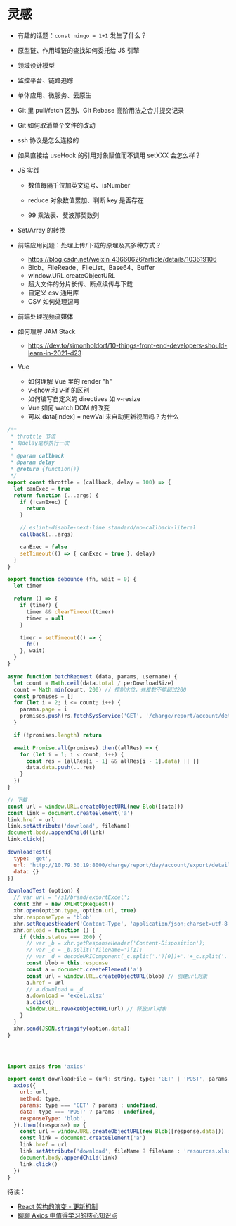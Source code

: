 # 灵感

* 有趣的话题：`const ningo = 1+1` 发生了什么？
* 原型链、作用域链的查找如何委托给 JS 引擎



* 领域设计模型
* 监控平台、链路追踪
* 单体应用、微服务、云原生
* Git 里 pull/fetch 区别、GIt Rebase 高阶用法之合并提交记录
* Git 如何取消单个文件的改动
* ssh 协议是怎么连接的
* 如果直接给 useHook 的引用对象赋值而不调用 setXXX 会怎么样？
* JS 实践

  * 数值每隔千位加英文逗号、isNumber

  * reduce 对象数值累加、判断 key 是否存在
  * 99 乘法表、斐波那契数列
* Set/Array 的转换
* 前端应用问题：处理上传/下载的原理及其多种方式？

  * https://blog.csdn.net/weixin_43660626/article/details/103619106
  * Blob、FileReade、FIleList、Base64、Buffer
  * window.URL.createObjectURL
  * 超大文件的分片长传、断点续传与下载
  * 自定义 csv 通用库
  * CSV 如何处理逗号
* 前端处理视频流媒体
* 如何理解 JAM Stack
  * https://dev.to/simonholdorf/10-things-front-end-developers-should-learn-in-2021-d23
* Vue

  * 如何理解 Vue 里的 render "h"
  * v-show 和 v-if 的区别
  * 如何编写自定义的 directives 如 v-resize
  * Vue 如何 watch DOM 的改变
  * 可以 data[index] = newVal 来自动更新视图吗？为什么



```javascript
/**
 * throttle 节流
 * 每delay毫秒执行一次
 *
 * @param callback
 * @param delay
 * @return {function()}
 */
export const throttle = (callback, delay = 100) => {
  let canExec = true
  return function (...args) {
    if (!canExec) {
      return
    }

    // eslint-disable-next-line standard/no-callback-literal
    callback(...args)

    canExec = false
    setTimeout(() => { canExec = true }, delay)
  }
}

export function debounce (fn, wait = 0) {
  let timer

  return () => {
    if (timer) {
      timer && clearTimeout(timer)
      timer = null
    }

    timer = setTimeout(() => {
      fn()
    }, wait)
  }
}

async function batchRequest (data, params, username) {
  let count = Math.ceil(data.total / perDownloadSize)
  count = Math.min(count, 200) // 控制水位，并发数不能超过200
  const promises = []
  for (let i = 2; i <= count; i++) {
    params.page = i
    promises.push(rs.fetchSysService('GET', '/charge/report/account/detail/charge', params, username, true))
  }

  if (!promises.length) return

  await Promise.all(promises).then((allRes) => {
    for (let i = 1; i < count; i++) {
      const res = (allRes[i - 1] && allRes[i - 1].data) || []
      data.data.push(...res)
    }
  })
}
```



```javascript
// 下载
const url = window.URL.createObjectURL(new Blob([data]))
const link = document.createElement('a')
link.href = url
link.setAttribute('download', fileName)
document.body.appendChild(link)
link.click()

downloadTest({
  type: 'get',
  url: 'http://10.79.30.19:8000/charge/report/day/account/export/detail?accountCode=serversystemservice&costDay=2020-10-01&region=9&',
  data: {}
})

downloadTest (option) {
  // var url = '/s1/brand/exportExcel';
  const xhr = new XMLHttpRequest()
  xhr.open(option.type, option.url, true)
  xhr.responseType = 'blob'
  xhr.setRequestHeader('Content-Type', 'application/json;charset=utf-8')
  xhr.onload = function () {
    if (this.status === 200) {
      // var _b = xhr.getResponseHeader('Content-Disposition');
      // var _c = _b.split('filename=')[1];
      // var _d = decodeURIComponent(_c.split('.')[0])+'.'+_c.split('.')[1];
      const blob = this.response
      const a = document.createElement('a')
      const url = window.URL.createObjectURL(blob) // 创建url对象
      a.href = url
      // a.download = _d
      a.download = 'excel.xlsx'
      a.click()
      window.URL.revokeObjectURL(url) // 释放url对象
    }
  }
  xhr.send(JSON.stringify(option.data))
}




import axios from 'axios'

export const downloadFile = (url: string, type: 'GET' | 'POST', params: any, fileName?: string) => {
  axios({
    url: url,
    method: type,
    params: type === 'GET' ? params : undefined,
    data: type === 'POST' ? params : undefined,
    responseType: 'blob',
  }).then((response) => {
    const url = window.URL.createObjectURL(new Blob([response.data]))
    const link = document.createElement('a')
    link.href = url
    link.setAttribute('download', fileName ? fileName : 'resources.xlsx') //or any other extension
    document.body.appendChild(link)
    link.click()
  })
}
```



待读：

* [React 架构的演变 - 更新机制](https://mp.weixin.qq.com/s/-a4RayWkOuKOMcRlOj1Few)
* [聊聊 Axios 中值得学习的核心知识点](https://mp.weixin.qq.com/s/KfIbhT5ZubvVzNHEIyiXEA)

